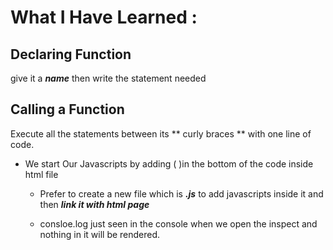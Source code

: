 # What I Have Learned :

## Declaring Function

give it a ***name*** then write the statement needed

## Calling a Function

Execute all the statements between its ** curly braces ** with one line of code.


- We start Our Javascripts by adding ( <script> </script> )in the bottom of the code inside html file 
  
  - Prefer to create a new file which is ***.js*** to add javascripts inside it and then ***link it with html page***
  
  - consloe.log just seen in the console when we open the inspect and nothing in it will be rendered.
